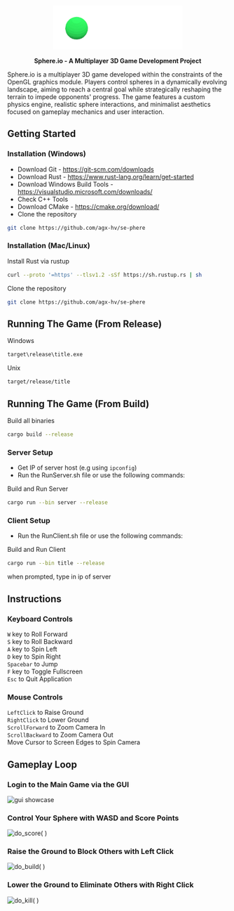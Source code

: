 <p align="center">
  <img height="100" src="https://github.com/agx-hv/se-phere/blob/main/assets/readme/sphere_tsp.png" alt="sphere.io">
</p>

<p align="center">
    <b>Sphere.io - A Multiplayer 3D Game Development Project</b>
</p>

Sphere.io is a multiplayer 3D game developed within the constraints of the OpenGL graphics module. Players control spheres in a dynamically evolving landscape, aiming to reach a central goal while strategically reshaping the terrain to impede opponents' progress. The game features a custom physics engine, realistic sphere interactions, and minimalist aesthetics focused on gameplay mechanics and user interaction.

## Getting Started

### Installation (Windows)

- Download Git - <https://git-scm.com/downloads>
- Download Rust - <https://www.rust-lang.org/learn/get-started>
- Download Windows Build Tools - <https://visualstudio.microsoft.com/downloads/>  
- Check C++ Tools  
- Download CMake - <https://cmake.org/download/>  
- Clone the repository

```bash
git clone https://github.com/agx-hv/se-phere
```

### Installation (Mac/Linux)

Install Rust via rustup

```bash
curl --proto '=https' --tlsv1.2 -sSf https://sh.rustup.rs | sh
```

Clone the repository

```bash
git clone https://github.com/agx-hv/se-phere
```

## Running The Game (From Release)

Windows

```bash
target\release\title.exe
```

Unix

```bash
target/release/title    
```

## Running The Game (From Build)

Build all binaries

```bash
cargo build --release
```

### Server Setup

- Get IP of server host (e.g using ```ipconfig```)
- Run the RunServer.sh file or use the following commands:

Build and Run Server

```bash
cargo run --bin server --release
```

### Client Setup

- Run the RunClient.sh file or use the following commands:

Build and Run Client

```bash
cargo run --bin title --release
```

when prompted, type in ip of server

## Instructions

### Keyboard Controls

```W``` key to Roll Forward  
```S``` key to Roll Backward  
```A``` key to Spin Left  
```D``` key to Spin Right  
```Spacebar``` to Jump  
```F``` key to Toggle Fullscreen  
```Esc```  to Quit Application

### Mouse Controls

```LeftClick``` to Raise Ground  
```RightClick``` to Lower Ground  
```ScrollForward``` to Zoom Camera In  
```ScrollBackward``` to Zoom Camera Out  
Move Cursor to Screen Edges to Spin Camera

## Gameplay Loop

### Login to the Main Game via the GUI

<p align="left">
  <img height="300" src="https://github.com/agx-hv/se-phere/blob/main/assets/readme/gui.gif" alt="gui showcase">
</p>

### Control Your Sphere with WASD and Score Points

<p align="left">
  <img height="300" src="https://github.com/agx-hv/se-phere/blob/main/assets/readme/score.gif" alt="do_score( )">
</p>

### Raise the Ground to Block Others with Left Click

<p align="left">
  <img height="300" src="https://github.com/agx-hv/se-phere/blob/main/assets/readme/build.gif" alt="do_build( )">
</p>

### Lower the Ground to Eliminate Others with Right Click

<p align="left">
  <img height="300" src="https://github.com/agx-hv/se-phere/blob/main/assets/readme/kill.gif" alt="do_kill( )">
</p>
